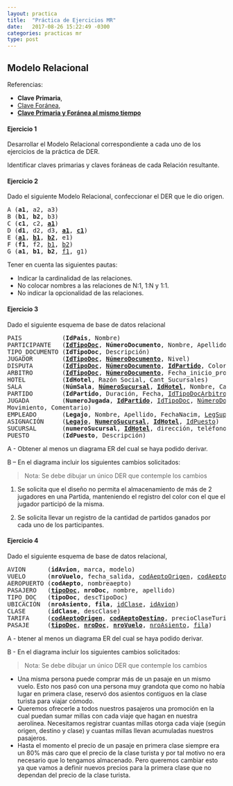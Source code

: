 ```yaml
---
layout: practica
title:  "Práctica de Ejercicios MR"
date:   2017-08-26 15:22:49 -0300
categories: practicas mr
type: post
---
```


## Modelo Relacional

Referencias:

* <b>Clave Primaria​</b>, 
* <u>Clave Foránea</u>, 
* <b><u>Clave Primaria y Foránea al mismo tiempo</u></b>

#### Ejercicio 1

Desarrollar el Modelo Relacional correspondiente a cada uno de los ejercicios de la práctica de DER.

Identificar claves primarias y claves foráneas de cada Relación resultante.

#### Ejercicio 2

Dado el siguiente Modelo Relacional, confeccionar el DER que le dio origen.

<pre>
A (<b>a1</b>​, a2, a3)
B (<b>b1</b>, <b>b2</b>​, b3)
C (<b>c1</b>​, c2, <b><u>​a1​​</u></b>)
D (<b>d1</b>​, d2, d3, <b><u>​a1</u>​</b>, <b><u>​c1​​</u></b>)
E (<b><u>​a1​</u></b>, <b><u>​b1​</u></b>, <b><u>​b2​​</u></b>, e1)
F (<b>f1</b>​, f2, <u>b1</u>, <u>b2</u>)
G (<b>a1</b>, <b>b1</b>, <b>b2</b>​, <u>f1</u>, g1)
</pre>

Tener en cuenta las siguientes pautas:

* Indicar la cardinalidad de las relaciones.
* No colocar nombres a las relaciones de N:1, 1:N y 1:1.
* No indicar la opcionalidad de las relaciones.

#### Ejercicio 3

​Dado el siguiente esquema de base de datos relacional

<pre>
PAIS           (<b>IdPais</b>​, Nombre)
PARTICIPANTE   (<u><b>IdTipoDoc​</b></u>, <b>NúmeroDocumento​</b>, Nombre, Apellido, Dirección, Teléfono, <u>IdPais</u>, <u>IdHotel</u>, <u>NumeroSucursal</u>, TipoParticipante)
TIPO_DOCUMENTO (<b>IdTipoDoc​</b>, Descripción)
JUGADOR        (<u><b>IdTipoDoc​</b></u>, <u><b>​NúmeroDocumento​</b></u>, Nivel)
DISPUTA        (<u><b>IdTipoDoc​</b></u>, <u><b>​NúmeroDocumento​</b></u>, <u><b>​IdPartido​</b></u>, Color)
ARBITRO        (<u><b>IdTipoDoc​</b></u>, <u><b>​NúmeroDocumento​</b></u>, Fecha_inicio_profesional)
HOTEL          (<b>IdHotel​</b>, Razón Social, Cant_Sucursales)
SALA           (<b>NúmSala​</b>, <u><b>NúmeroSucursal</b></u>, <u><b>IdHotel​</b></u>, Nombre, CantAsientos)
PARTIDO        (<b>IdPartido​</b>, Duración, Fecha, <u>IdTipoDocArbitro</u>, <u>númeroDocumentoArbitro</u>, <u>NumeroSala</u>, <u>NúmeroSucursal</u>, <u>IdHotel</u>)
JUGADA         (<b>NumeroJugada​</b>, <u><b>IdPartido​</b></u>, <u>IdTipoDoc</u>, <u>NúmeroDocumento</u>,
Movimiento, Comentario)
EMPLEADO       (<b>Legajo​</b>, Nombre, Apellido, FechaNacim, <u>LegSupervisor</u>)
ASIGNACIÓN     (<u><b>Legajo​</b></u>, <u><b>​NumeroSucursal​</b></u>, <u><b>​IdHotel​</b></u>, <u>IdPuesto</u>)
SUCURSAL       (<b>numeroSucursal</b>, <b><u>​IdHotel​</u></b>, dirección, teléfono)
PUESTO         (<b>IdPuesto​</b>, Descripción)
</pre>

A - Obtener al menos un diagrama ER del cual se haya podido derivar.

B – En el diagrama incluir los siguientes cambios solicitados:

>Nota: Se debe dibujar un único DER que contemple los cambios

1. Se solicita que el diseño no permita el almacenamiento de más de 2 jugadores
en una Partida, manteniendo el registro del color con el que el jugador participó
de la misma.

1. Se solicita llevar un registro de la cantidad de partidos ganados por cada
uno de los participantes.

#### Ejercicio 4

Dado el siguiente esquema de base de datos relacional, 

<pre>
AVION      (<b>idAvion</b>, marca, modelo)
VUELO      (<b>nroVuelo</b>, fecha_salida, <u>codAeptoOrigen</u>, <u>codAeptoDestino</u>, <u>idAvion</u>)
AEROPUERTO (<b>codAepto</b>, nombreaepto)
PASAJERO   (<u><b>tipoDoc</b></u>, <b>nroDoc</b>, nombre, apellido)
TIPO_DOC   (<b>tipoDoc</b>, descTipoDoc)
UBICACIÓN  (<b>nroAsiento</b>, <b>fila</b>, <u>idClase</u>, <u>idAvion</u>)
CLASE      (<b>idClase</b>, descClase)
TARIFA     (<b><u>codAeptoOrigen</u></b>, <b><u>codAeptoDestino</u></b>, precioClaseTurista, <u>fechaDesde</u>, fechaHasta)
PASAJE     (<b><u>tipoDoc</u></b>, <b><u>nroDoc</u></b>, <b><u>nroVuelo</u></b>, <u>nroAsiento</u>, <u>fila</u>)
</pre>

A - btener al menos un diagrama ER del cual se haya podido derivar.

B - En el diagrama incluir los siguientes cambios solicitados:

>Nota: Se debe dibujar un único DER que contemple los cambios

* Una misma persona puede comprar más de un pasaje en un mismo vuelo. Esto nos pasó con una persona muy grandota que como no había lugar en primera clase, reservó dos asientos contiguos en la clase turista para viajar cómodo.
* Queremos ofrecerle a todos nuestros pasajeros una promoción en la cual puedan sumar millas con cada viaje que hagan en nuestra aerolínea. Necesitamos registrar cuantas millas otorga cada viaje (según origen, destino y clase) y cuantas millas llevan acumuladas nuestros pasajeros.
* Hasta el momento el precio de un pasaje en primera clase siempre era un 80% más caro que el precio de la clase turista y por tal motivo no era necesario que lo tengamos almacenado. Pero queremos cambiar esto ya que vamos a definir nuevos precios para la primera clase que no dependan del precio de la clase turista.


